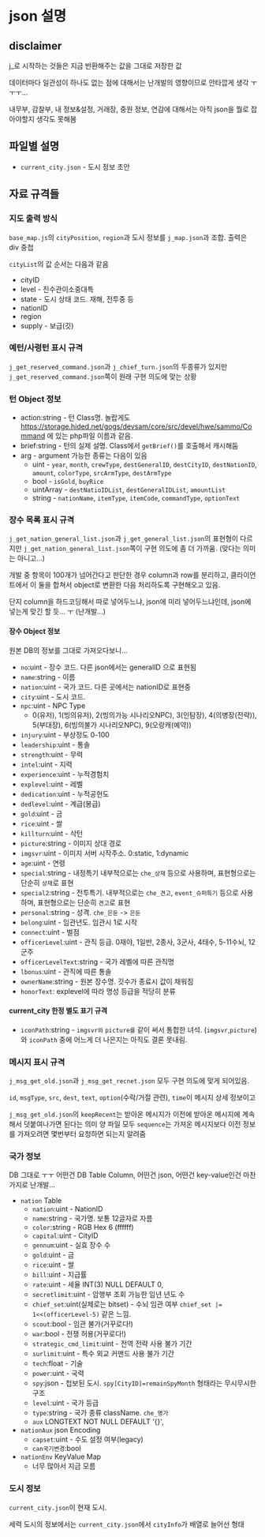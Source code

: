 # json 설명

## disclaimer
j_로 시작하는 것들은 지금 반환해주는 값을 그대로 저장한 값

데이터마다 일관성이 하나도 없는 점에 대해서는 난개발의 영향이므로 안타깝게 생각 ㅜㅜㅜ...

내무부, 감찰부, 내 정보&설정, 거래장, 중원 정보, 연감에 대해서는 아직 json을 뭘로 잡아야할지 생각도 못해봄

## 파일별 설명
- `current_city.json` - 도시 정보 초안

## 자료 규격들

### 지도 출력 방식
`base_map.js`의 `cityPosition`, `region`과 도시 정보를 `j_map.json`과 조합. 출력은 div 중첩

`cityList`의 값 순서는 다음과 같음

- cityID 
- level - 진수관이소중대특
- state - 도시 상태 코드. 재해, 전투중 등
- nationID
- region
- supply - 보급(깃)

### 예턴/사령턴 표시 규격
`j_get_reserved_command.json`과 `j_chief_turn.json`의 두종류가 있지만 `j_get_reserved_command.json`쪽이 원래 구현 의도에 맞는 상황

### 턴 Object 정보
- action:string - 턴 Class명. 놀랍게도 https://storage.hided.net/gogs/devsam/core/src/devel/hwe/sammo/Command 에 있는 php파일 이름과 같음.
- brief:string - 턴의 실제 설명. Class에서 `getBrief()`를 호출해서 캐시해둠
- arg - argument 가능한 종류는 다음이 있음
  - uint - `year`, `month`, `crewType`, `destGeneralID`, `destCityID`, `destNationID`, `amount`, `colorType`, `srcArmType`, `destArmType`
  - bool - `isGold`, `buyRice`
  - uintArray - `destNatioIDList`, `destGeneralIDList`, `amountList`
  - string - `nationName`, `itemType`, `itemCode`, `commandType`, `optionText`

### 장수 목록 표시 규격
`j_get_nation_general_list.json`과 `j_get_general_list.json`의 표현형이 다르지만 `j_get_nation_general_list.json`쪽이 구현 의도에 좀 더 가까움. (맞다는 의미는 아니고...)

개발 중 항목이 100개가 넘어간다고 판단한 경우 column과 row를 분리하고, 클라이언트에서 이 둘을 합쳐서 object로 변환한 다음 처리하도록 구현해오고 있음.

단지 column을 하드코딩해서 따로 넣어두느냐, json에 미리 넣어두느냐인데, json에 넣는게 맞긴 할 듯... ㅜ (난개발...)

#### 장수 Object 정보
원본 DB의 정보를 그대로 가져오다보니...

- `no`:uint - 장수 코드. 다른 json에서는 generalID 으로 표현됨
- `name`:string - 이름
- `nation`:uint - 국가 코드. 다른 곳에서는 nationID로 표현중
- `city`:uint -  도시 코드. 
- `npc`:uint - NPC Type
  - 0(유저), 1(빙의유저), 2(빙의가능 시나리오NPC), 3(인탐장), 4(의병장(전략)), 5(부대장), 6(빙의불가 시나리오NPC), 9(오랑캐(예약))
- `injury`:uint - 부상정도 0-100
- `leadership`:uint - 통솔
- `strength`:uint - 무력
- `intel`:uint - 지력
- `experience`:uint - 누적경험치
- `explevel`:uint - 레벨
- `dedication`:uint - 누적공헌도
- `dedlevel`:uint - 계급(봉급)
- `gold`:uint - 금
- `rice`:uint - 쌀
- `killturn`:uint - 삭턴
- `picture`:string - 이미지 상대 경로
- `imgsvr`:uint - 이미지 서버 시작주소. 0:static, 1:dynamic
- `age`:uint - 연령
- `special`:string - 내정특기 내부적으로는 `che_상재` 등으로 사용하며, 표현형으로는 단순히 `상재`로 표현
- `special2`:string - 전투특기. 내부적으로는 `che_견고`, `event_슈퍼특기` 등으로 사용하며, 표현형으로는 단순히 `견고`로 표현
- `personal`:string - 성격. `che_은둔` -> `은둔`
- `belong`:uint - 임관년도. 임관시 1로 시작
- `connect`:uint - 벌점
- `officerLevel`:uint - 관직 등급. 0재야, 1일반, 2종사, 3군사, 4태수, 5-11수뇌, 12군주
- `officerLevelText`:string - 국가 레벨에 따른 관직명
- `lbonus`:uint - 관직에 따른 통솔
- `ownerName`:string - 원본 장수명. 깃수가 종료시 값이 채워짐
- `honorText`: explevel에 따라 명성 등급을 적당히 분류

#### current_city 한정 별도 표기 규격
- `iconPath`:string - `imgsvr와` `picture를` 같이 써서 통합한 녀석. (`imgsvr`,`picture`)와 `iconPath` 중에 어느게 더 나은지는 아직도 결론 못내림.

### 메시지 표시 규격
`j_msg_get_old.json`과 `j_msg_get_recnet.json` 모두 구현 의도에 맞게 되어있음.

`id`, `msgType`, `src`, `dest`, `text`, `option`(수락/거절 관련), `time`이 메시지 상세 정보이고

`j_msg_get_old.json`의 `keepRecent`는 받아온 메시지가 이전에 받아온 메시지에 계속해서 덧붙여나가면 된다는 의미
양 파일 모두 `sequence`는 가져온 메시지보다 이전 정보를 가져오려면 몇번부터 요청하면 되는지 알려줌


### 국가 정보
DB 그대로 ㅜㅜ
어떤건 DB Table Column, 어떤건 json, 어떤건 key-value인건 마찬가지로 난개발...
- `nation` Table
  - `nation`:uint - NationID
  - `name`:string - 국가명. 보통 12글자로 자름
  - `color`:string - RGB Hex 6 (ffffff)
  - `capital`:uint - CityID
  - `gennum`:uint - 실효 장수 수
  - `gold`:uint - 금
  - `rice`:uint - 쌀
  - `bill`:uint - 지급률
  - `rate`:uint - 세율 INT(3) NULL DEFAULT 0,
  - `secretlimit`:uint - 암행부 조회 가능한 임년 년도 수
  - `chief_set`:uint(실제로는 bitset) - 수뇌 임관 여부 `chief_set |= 1<<(officerLevel-5)` 같은 느낌.
  - `scout`:bool - 임관 불가(거꾸로다!)
  - `war`:bool - 전쟁 허용(거꾸로다!)
  - `strategic_cmd_limit`:uint - 전역 전략 사용 불가 기간
  - `surlimit`:uint - 특수 외교 커맨드 사용 불가 기간
  - `tech`:float - 기술
  - `power`:uint - 국력
  - `spy`:json - 첩보된 도시. `spy[CityID]=remainSpyMonth` 형태라는 무시무시한 구조
  - `level`:uint - 국가 등급
  - `type`:string - 국가 종류 className. `che_명가`
  - `aux` LONGTEXT NOT NULL DEFAULT '{}',
- `nationAux` json Encoding
  - `capset`:uint - 수도 설정 여부(legacy)
  - `can국기변경`:bool
- `nationEnv` KeyValue Map
  - 너무 많아서 지금 모름


### 도시 정보
`current_city.json`이 현재 도시.

세력 도시의 정보에서는 `current_city.json`에서 `cityInfo`가 배열로 늘어선 형태